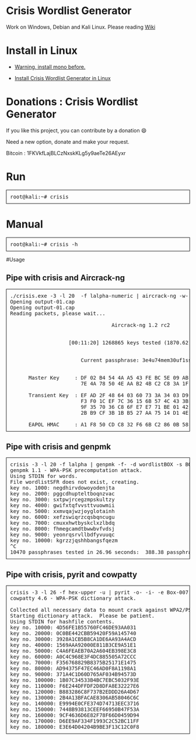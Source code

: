 # Crisis Wordlist Generator

Work on Windows, Debian and Kali Linux. Please reading  <a href="https://github.com/teeknofil/Crisis-Wordlist-Generator/wiki"> Wiki</a>

# Install in Linux

* [Warning, install mono before.](https://youtu.be/9TqwB1mj9_0)

* [Install Crisis Wordlist Generator in Linux](https://youtu.be/88RBHHNkgE0)

# Donations : Crisis Wordlist Generator

If you like this project, you can contribute by a donation :smile:

Need a new option, donate and make your request.

Bitcoin : 1FKVkfLajBLCzNxskKLg5y9aeTe26AEyxr

# Run
<pre style=" border: 1px solid black; padding:10px">
root@kali:~# crisis 
</pre>

# Manual

<pre style=" border: 1px solid black; padding:10px">
root@kali:~# crisis -h
</pre>

#Usage

<h2>Pipe with crisis and Aircrack-ng</h2>

<pre style=" border: 1px solid black; padding:10px">
./crisis.exe -3 -l 20  -f lalpha-numeric | aircrack-ng -w- -e BOX__XXXX output-01.cap 
Opening output-01.cap
Opening output-01.cap
Reading packets, please wait...

                                 Aircrack-ng 1.2 rc2


                   [00:11:20] 1268865 keys tested (1870.62 k/s)


                       Current passphrase: 3e4u74mem30uf1sso47p       


      Master Key     : DF 02 B4 54 4A A5 43 FE BC 5E 09 AB 3C B6 33 70 
                       7E 4A 78 50 4E AA B2 4B C2 C8 3A 1F 31 FC A6 5A 

      Transient Key  : EF AD 2F 48 64 03 60 73 3A 34 03 D9 D3 1D DD B5 
                       F3 F0 1C EF 7C 36 15 6B 57 4C 43 3B 64 40 30 F5 
                       9F 35 70 36 C8 6F E7 E7 71 BE 01 42 96 A0 90 33 
                       2B B9 CF 3B 1B B5 27 AA 75 14 D1 4E 09 70 EF F4 

      EAPOL HMAC     : A1 F8 50 CD C8 32 F6 6B C2 86 0B 58 40 B7 3D 24
</pre>

<h2>Pipe with crisis and genpmk</h2>

<pre style=" border: 1px solid black; padding:10px">
crisis -3 -l 20 -f lalpha | genpmk -f- -d wordlistBOX -s BOX_XXXX
genpmk 1.1 - WPA-PSK precomputation attack. <jwright@hasborg.com>
Using STDIN for words.
File wordlistSFR does not exist, creating.
key no. 1000: negdhirvdowoyodenjta
key no. 2000: pggcdhupteltboqnzvac
key no. 3000: sxtpwjrcegzmpskultzy
key no. 4000: gwifxtqfvvsttvuowmii
key no. 5000: xxmvqajwzjoyglotainh
key no. 6000: xefzswiqrzcqsbqncugu
key no. 7000: cmuxxhwtbyskclxzlbdq
key no. 8000: fhmegcamdtbwwbvfvdsj
key no. 9000: yeonrqsrvllbdfyvuuqc
key no. 10000: kgrzzjqshhbangsfqezm
^C
10470 passphrases tested in 26.96 seconds:  388.38 passphrases/second
</pre>

<h2>Pipe with crisis, pyrit and cowpatty</h2>

<pre style=" border: 1px solid black; padding:10px">
crisis -3 -l 26 -f hex-upper -u | pyrit -o- -i- -e Box-007  passthrough | cowpatty -d - -r wpa-01.cap -s Box-007
cowpatty 4.6 - WPA-PSK dictionary attack. <jwright@hasborg.com>

Collected all necessary data to mount crack against WPA2/PSK passphrase.
Starting dictionary attack.  Please be patient.
Using STDIN for hashfile contents.
key no. 10000: 4D56FE1B55760FC46DE93AA031
key no. 20000: 0C0BE442CBB59420F59A145740
key no. 30000: 3928A1CB5B8CA1DE6AA93A4ACD
key no. 40000: 1569AAA92000E811B3CE9A51E1
key no. 50000: C4A6FEAEB70A2A604EB398E3C8
key no. 60000: A0C4C968E3F4DC885505A72CCC
key no. 70000: F356768829B8375B25171E1475
key no. 80000: AD94375F47EC46AD0F8A1198A1
key no. 90000: 371A4C1D60D765AF034B94573D
key no. 100000: 1B07C34533B4BC7EBC5032F93E
key no. 110000: F6E244DFFDF2D8DFA8E32227E6
key no. 120000: B883286C8F737B2EDDD26A4D67
key no. 130000: 2B4A13BFACAE8306AB58046C6C
key no. 140000: E9994E0CFE374D74713EEC3716
key no. 150000: 7448B93813CEEF66950B47F53A
key no. 160000: 9CF4636D6E82F78F66D0459D94
key no. 170000: D6EE9AF334F1993C2C52BC11FF
key no. 180000: E3E64D04204B9BE3F13C12C0F8
</pre>
